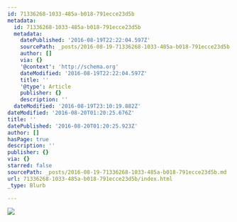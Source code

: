 ```yaml
---
id: 71336268-1033-485a-b018-791ecce23d5b
metadata:
  id: 71336268-1033-485a-b018-791ecce23d5b
  metadata:
    datePublished: '2016-08-19T22:22:04.597Z'
    sourcePath: _posts/2016-08-19-71336268-1033-485a-b018-791ecce23d5b.md
    author: []
    via: {}
    '@context': 'http://schema.org'
    dateModified: '2016-08-19T22:22:04.597Z'
    title: ''
    '@type': Article
    publisher: {}
    description: ''
  dateModified: '2016-08-19T23:10:19.882Z'
dateModified: '2016-08-20T01:20:25.676Z'
title: ''
datePublished: '2016-08-20T01:20:25.923Z'
author: []
hasPage: true
description: ''
publisher: {}
via: {}
starred: false
sourcePath: _posts/2016-08-19-71336268-1033-485a-b018-791ecce23d5b.md
url: 71336268-1033-485a-b018-791ecce23d5b/index.html
_type: Blurb

---
```

![](https://the-grid-user-content.s3-us-west-2.amazonaws.com/3614995e-00cf-4e80-8b04-7a976243f400.jpg)